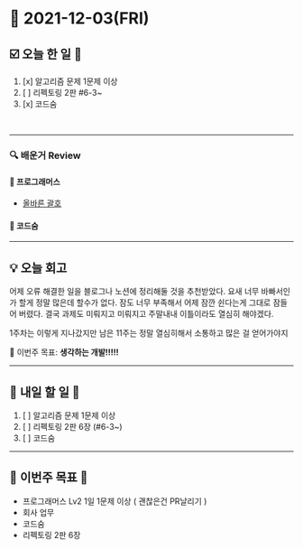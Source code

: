 # 📆 2021-12-03(FRI)
## ☑️ 오늘 한 일 📑
1. [x] 알고리즘 문제 1문제 이상
2. [ ] 리펙토링 2판 #6-3~
3. [x] 코드숨 

<br>

***

### 🔍️ 배운거 Review

#### 🌈 프로그래머스 
- [올바른 괄호](https://github.com/Kyuwon53/Python-algorithm/tree/main/programmers/Level2/%EC%98%AC%EB%B0%94%EB%A5%B8%20%EA%B4%84%ED%98%B8)

#### 🌈 코드숨


***
## 💡  오늘  회고 

어제 오류 해결한 일을 블로그나 노션에 정리해둘 것을 추천받았다. 요새 너무 바빠서인가 할게 정말 많은데 할수가 없다. 잠도 너무 부족해서 어제 잠깐 쉰다는게 그대로 잠들어 버렸다. 
결국 과제도 미뤄지고 미뤄지고 주말내내 이틀이라도 열심히 해야겠다. 

1주차는 이렇게 지나갔지만 남은 11주는 정말 열심히해서 소통하고 많은 걸 얻어가야지 

🎯 이번주 목표: **생각하는 개발!!!!!** 

***

## 🎯 내일 할 일 🎯
1. [ ] 알고리즘 문제 1문제 이상
2. [ ] 리펙토링 2판 6장 (#6-3~)
3. [ ] 코드숨

***

## 🏁 이번주 목표 🏁   
- 프로그래머스 Lv2 1일 1문제 이상 ( 괜찮은건 PR날리기 )
- 회사 업무
- 코드숨
- 리펙토링 2판 6장 
